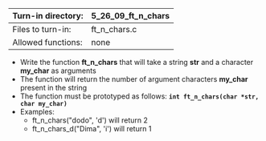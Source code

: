 Turn-in directory: | 5_26_09_ft_n_chars |
-------------|-------------|
Files to turn-in: | ft_n_chars.c |
Allowed functions: | none
* Write the function **ft_n_chars** that will take a string **str** and a character **my_char** as arguments
* The function will return the number of argument characters **my_char** present in the string
* The function must be prototyped as follows:
  **`int ft_n_chars(char *str, char my_char)`**
* Examples:
  - ft_n_chars("dodo", 'd') will return 2
  - ft_n_chars_d("Dima", 'i') will return 1
